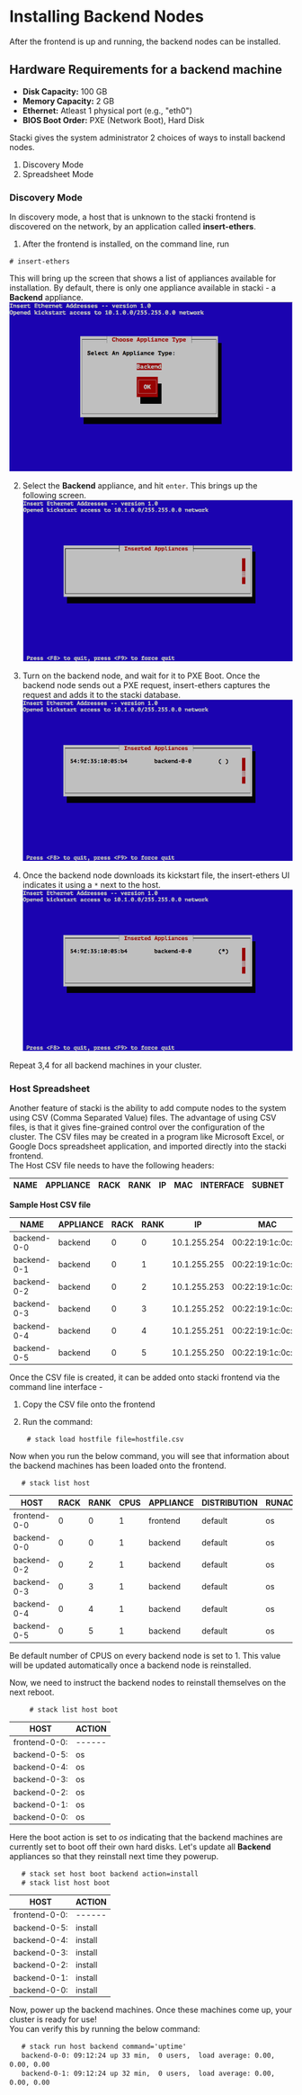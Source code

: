 # Installing Backend Nodes

After the frontend is up and running, the backend nodes
can be installed.

## Hardware Requirements for a backend machine
* **Disk Capacity:** 100 GB
* **Memory Capacity:** 2 GB
* **Ethernet:** Atleast 1 physical port (e.g., "eth0")
* **BIOS Boot Order:** PXE (Network Boot), Hard Disk

Stacki gives the system administrator 2 choices of ways
to install backend nodes.

1. Discovery Mode
2. Spreadsheet Mode

### Discovery Mode
In discovery mode, a host that is unknown to the stacki frontend is discovered on the network, by an application called
**insert-ethers**.

1.  After the frontend is installed, on the command line, run
   ```
   # insert-ethers
   ```
   This will bring up the screen that shows a list of appliances
   available for installation. By default, there is only one appliance
   available in stacki - a **Backend** appliance.
   ![insert-ethers-1](images/insert-ethers/insert-ethers-1.png)

2. Select the **Backend** appliance, and hit `enter`. This brings
   up the following screen.
   ![insert-ethers-2](images/insert-ethers/insert-ethers-2.png)

3. Turn on the backend node, and wait for it to PXE Boot. Once the
   backend node sends out a PXE request, insert-ethers captures the
   request and adds it to the stacki database.
   ![insert-ethers-4](images/insert-ethers/insert-ethers-4.png)

4. Once the backend node downloads its kickstart file, the
   insert-ethers UI indicates it using a ```*``` next to
   the host.
   ![insert-ethers-5](images/insert-ethers/insert-ethers-5.png)

Repeat 3,4 for all backend machines in your cluster.

### Host Spreadsheet
Another feature of stacki is the ability to add compute
nodes to the system using CSV (Comma Separated Value) files.
The advantage of using CSV files, is that it gives fine-grained control over the
configuration of the cluster. The CSV files may be created in a program like Microsoft
Excel, or Google Docs spreadsheet application, and imported directly into the
stacki frontend.  
The Host CSV file needs to have the following headers:    


| NAME | APPLIANCE | RACK | RANK | IP | MAC | INTERFACE | SUBNET |  
|------|-----------|------|------|----|-----|-----------|--------|  

**Sample Host CSV file**

| NAME        | APPLIANCE | RACK | RANK | IP           | MAC               | INTERFACE | SUBNET  |  
|-------------|-----------|------|------|--------------|-------------------|-----------|---------| 
| backend-0-0 | backend   | 0    | 0    | 10.1.255.254 | 00:22:19:1c:0c:99 | eth0      | private |
| backend-0-1 | backend   | 0    | 1    | 10.1.255.255 | 00:22:19:1c:0c:98 | eth0      | private |
| backend-0-2 | backend   | 0    | 2    | 10.1.255.253 | 00:22:19:1c:0c:97 | eth0      | private |
| backend-0-3 | backend   | 0    | 3    | 10.1.255.252 | 00:22:19:1c:0c:96 | eth0      | private |
| backend-0-4 | backend   | 0    | 4    | 10.1.255.251 | 00:22:19:1c:0c:95 | eth0      | private |
| backend-0-5 | backend   | 0    | 5    | 10.1.255.250 | 00:22:19:1c:0c:94 | eth0      | private |

Once the CSV file is created, it can be added onto stacki frontend via the command line interface -  
1. Copy the CSV file onto the frontend  
2. Run the command:  

        # stack load hostfile file=hostfile.csv

Now when you run the below command, you will see that information about the backend machines has been loaded onto the frontend.

       # stack list host  

HOST | RACK | RANK | CPUS | APPLIANCE | DISTRIBUTION | RUNACTION | INSTALLACTION
-----|------|------|------|-----------|--------------|-----------|--------------
frontend-0-0 | 0 | 0 | 1 | frontend | default | os | install      
backend-0-0 | 0 | 0 | 1 | backend | default | os | install      
backend-0-2 | 0 | 2 | 1 | backend | default | os | install   
backend-0-3 | 0 | 3 | 1 | backend | default | os | install    
backend-0-4 | 0 | 4 | 1 | backend | default | os | install  
backend-0-5 | 0 | 5 | 1 | backend | default | os | install

Be default number of CPUS on every backend node is set to 1. This value will be updated automatically once
a backend node is reinstalled.

Now, we need to instruct the backend nodes to reinstall themselves on the next reboot.    

         # stack list host boot

HOST | ACTION
---- | ------
frontend-0-0: | ------
backend-0-5: | os  
backend-0-4: | os
backend-0-3: | os
backend-0-2: | os  
backend-0-1: | os
backend-0-0: | os

Here the boot action is set to _os_ indicating that the backend machines are currently set to boot off their
own hard disks. Let's update all **Backend** appliances so that they reinstall next time they powerup.   

       # stack set host boot backend action=install
       # stack list host boot

HOST | ACTION
---- | ------
frontend-0-0: | ------
backend-0-5: | install  
backend-0-4: | install 
backend-0-3: | install 
backend-0-2: | install   
backend-0-1: | install 
backend-0-0: | install 

Now, power up the backend machines. Once these machines come up, your cluster is ready for use!  
You can verify this by running the below command:  

       # stack run host backend command='uptime'
       backend-0-0: 09:12:24 up 33 min,  0 users,  load average: 0.00, 0.00, 0.00
       backend-0-1: 09:12:24 up 32 min,  0 users,  load average: 0.00, 0.00, 0.00